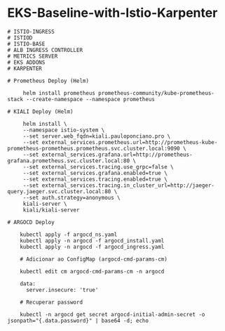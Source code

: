 # EKS-Baseline-with-Istio-Karpenter

    # ISTIO-INGRESS
    # ISTIOD
    # ISTIO-BASE
    # ALB INGRESS CONTROLLER
    # METRICS SERVER
    # EKS ADDONS
    # KARPENTER

    # Prometheus Deploy (Helm)

         helm install prometheus prometheus-community/kube-prometheus-stack --create-namespace --namespace prometheus

    # KIALI Deploy (Helm)

         helm install \
         --namespace istio-system \
         --set server.web_fqdn=kiali.pauloponciano.pro \
         --set external_services.prometheus.url=http://prometheus-kube-prometheus-prometheus.prometheus.svc.cluster.local:9090 \
         --set external_services.grafana.url=http://prometheus-grafana.prometheus.svc.cluster.local:80 \
         --set external_services.tracing.use_grpc=false \
         --set external_services.grafana.enabled=true \
         --set external_services.tracing.enabled=true \
         --set external_services.tracing.in_cluster_url=http://jaeger-query.jaeger.svc.cluster.local:80 \
         --set auth.strategy=anonymous \
         kiali-server \
         kiali/kiali-server

    # ARGOCD Deploy

        kubectl apply -f argocd_ns.yaml
        kubectl apply -n argocd -f argocd_install.yaml
        kubectl apply -n argocd -f argocd_ingress.yaml

        # Adicionar ao ConfigMap (argocd-cmd-params-cm)
        
        kubectl edit cm argocd-cmd-params-cm -n argocd
        
        data:
          server.insecure: 'true'

        # Recuperar password

        kubectl -n argocd get secret argocd-initial-admin-secret -o jsonpath="{.data.password}" | base64 -d; echo
